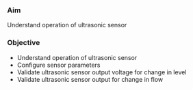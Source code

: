### Aim 
Understand operation of ultrasonic sensor

### Objective
- Understand operation of ultrasonic sensor
- Configure sensor parameters
- Validate ultrasonic sensor output voltage for change in level
- Validate ultrasonic sensor output for change in flow